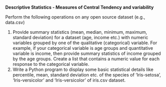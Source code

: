 <b>Descriptive Statistics - Measures of Central Tendency and variability</b>

Perform the following operations on any open source dataset (e.g., data.csv)
1. Provide summary statistics (mean, median, minimum, maximum, standard deviation) for
a dataset (age, income etc.) with numeric variables grouped by one of the qualitative
(categorical) variable. For example, if your categorical variable is age groups and
quantitative variable is income, then provide summary statistics of income grouped by the
age groups. Create a list that contains a numeric value for each response to the categorical
variable.
2. Write a Python program to display some basic statistical details like percentile, mean,
standard deviation etc. of the species of ‘Iris-setosa’, ‘Iris-versicolor’ and ‘Iris-versicolor’
of iris.csv dataset.
